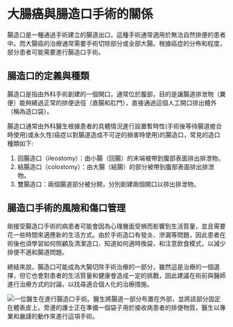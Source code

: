 # 大腸癌與腸造口手術的關係

腸造口是一種通過手術建立的腸道出口，這種手術通常適用於無法自然排便的患者中。而大腸癌的治療通常需要手術切除部分或全部大腸。根據癌症的分佈和程度，部分患者可能需要進行腸造口手術。

## 腸造口的定義與種類

腸造口是指由外科手術創建的一個開口，通常位於腹部，目的是讓腸道排泄物（糞便）能夠繞過正常的排便途徑（直腸和肛門），直接通過這個人工開口排出體外（稱為造口袋）。

腸造口通常由外科醫生根據患者的具體情況進行設置暫時性(手術後等待腸道癒合時使用)或永久性(癌症以對腸道造成不可逆的損害時使用)的腸造口，常見的造口種類如下:
1. 回腸造口（ileostomy）：由小腸（回腸）的末端被帶到腹部表面排出排泄物。
2. 結腸造口（colostomy）：由大腸（結腸）的部分被帶到腹部表面排出排泄物。
3. 雙腸造口：兩個腸道部分被分開，分別創建兩個開口以排出排泄物。

## 腸造口手術的風險和傷口管理

剛接受腸造口手術的病患者可能會因為心理層面受損而影響到生活質量，並且需要花一些時間來適應新的生活方式。由於手術造口有發炎、滲漏等問題，因此患者在術後也須學習如何照顧及清潔造口、知道如何適時換袋，和注意飲食模式，以減少排便不適和腸道問題。

總結來說，腸造口可能成為大腸切除手術治療的一部分，雖然這是治療的一個選擇，但它也會對患者的生活質量和健康會造成一定的挑戰，因此建議在術前與醫師進行治療方式的討論，以找尋適合個人化的治療措施。

![一位醫生在進行腸造口手術。醫生將腸道一部分布置在外部，並將該部分固定在體表皮上。旁邊的護士正在準備一個袋子用於接收病患者的排便物質，醫生以專業和嚴謹的動作來進行這項手術。](https://i.imgur.com/mm6J074.jpeg)